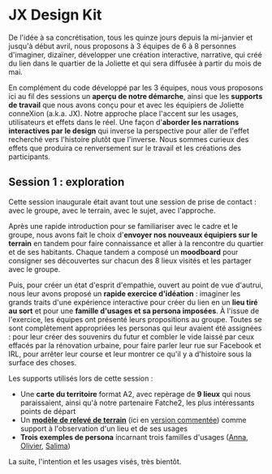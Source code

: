 # JX Design Kit


De l'idée à sa concrétisation, tous les quinze jours depuis la mi-janvier et jusqu'à début avril, nous proposons à 3 équipes de 6 à 8 personnes d'imaginer, dizaïner, développer une création interactive, narrative, qui créé du lien dans le quartier de la Joliette et qui sera diffusée à partir du mois de mai. 

En complément du code développé par les 3 équipes, nous vous proposons ici au fil des sessions un **aperçu de notre démarche**, ainsi que les **supports de travail** que nous avons conçu pour et avec les équipiers de Joliette conneXion (a.k.a. JX). Notre approche place l'accent sur les usages, utilisateurs et effets dans le réel. Une façon d'**aborder les narrations interactives par le design** qui inverse la perspective pour aller de l'effet recherché vers l'histoire plutôt que l'inverse. Nous sommes curieux des effets que produira ce renversement sur le travail et les créations des participants.

## Session 1 : exploration

Cette session inaugurale était avant tout une session de prise de contact : avec le groupe, avec le terrain, avec le sujet, avec l'approche. 

Après une rapide introduction pour se familiariser avec le cadre et le groupe, nous avons fait le choix d'**envoyer nos nouveaux équipiers sur le terrain** en tandem pour faire connaissance et aller à la rencontre du quartier et de ses habitants. 
Chaque tandem a composé un **moodboard** pour consigner ses découvertes sur chacun des 8 lieux visités et les partager avec le groupe. 

Puis, pour créer un état d'esprit d'empathie, ouvert au point de vue d'autrui, nous leur avons proposé un **rapide exercice d'idéation** : imaginer les grands traits d'une expérience interactive pour créer du lien en un **lieu tiré au sort** et pour une **famille d'usages et sa persona imposées**. 
À l'issue de l'exercice, les équipes ont présenté leurs propositions au groupe. 
Toutes se sont complètement appropriées les personas qui leur avaient été assignées : pour leur créer des souvenirs du futur et combler le vide laissé par ceux effacés par la rénovation urbaine, pour faire parler leur rue sur Facebook et IRL, pour arrêter leur course et leur montrer ce qu'il y a d'histoire sous la surface des choses.

Les supports utilisés lors de cette session : 
- Une **carte du territoire** format A2, avec repèrage de **9 lieux** qui nous paraissaient, ainsi qu'à notre partenaire Fatche2, les plus intéressants points de départ
- Un **[modèle de relevé de terrain](https://drive.google.com/open?id=0B7qmEPqr-TdkY09NcVM2WmtpZkU)** (ici en [version commentée](https://drive.google.com/open?id=0B7qmEPqr-TdkSkVfRUhWZ2I4T1E)) comme support à l'observation d'un lieu et de ses usages
- **Trois exemples de persona** incarnant trois familles d'usages ([Anna](https://drive.google.com/file/d/0B7qmEPqr-TdkdUQ4eXhOLXY4aWs/view?usp=sharing), [Olivier](https://drive.google.com/file/d/0B7qmEPqr-TdkbGpXWmg4ZFdlZHM/view?usp=sharing), [Salima](https://drive.google.com/open?id=0B7qmEPqr-TdkZFo2UmJaZG9DSkE))

La suite, l'intention et les usages visés, très bientôt.

